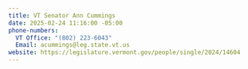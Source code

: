 ```yaml
---
title: VT Senator Ann Cummings
date: 2025-02-24 11:16:00 -05:00
phone-numbers:
  VT Office: "(802) 223-6043"
  Email: acummings@leg.state.vt.us
website: https://legislature.vermont.gov/people/single/2024/14604
---
```


